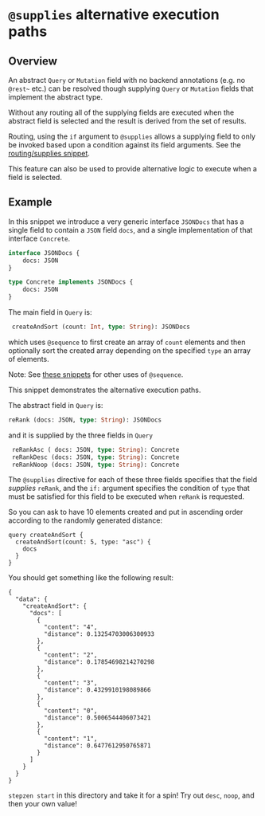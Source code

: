 # `@supplies` alternative execution paths

## Overview

An abstract `Query` or `Mutation` field with no backend annotations (e.g. no `@rest~` etc.) can be resolved though supplying `Query` or `Mutation` fields that implement the abstract type.

Without any routing all of the supplying fields are executed when the abstract field is selected and the result is derived from the set of results.

Routing, using the `if` argument to `@supplies` allows a supplying field to only be invoked based upon a condition against its field arguments. See the [routing/supplies snippet](https://github.com/stepzen-dev/snippets/tree/main/routing/supplies).

This feature can also be used to provide alternative logic to execute when a field is selected.

## Example 

In this snippet we introduce a very generic interface `JSONDocs` that has a single field to contain a `JSON` field `docs`, and a single implementation of that interface `Concrete`.

```graphql
interface JSONDocs {
    docs: JSON
}

type Concrete implements JSONDocs {
    docs: JSON
}
```

The main field in `Query` is:
```graphql
 createAndSort (count: Int, type: String): JSONDocs
```
which uses `@sequence` to first create an array of `count` elements and then optionally sort the created array depending on the specified `type` an array of elements.

Note: See [these snippets](https://github.com/stepzen-dev/snippets/tree/main/sequence) for other uses of `@sequence`.

This snippet demonstrates the alternative execution paths. 

The abstract field in `Query` is:
```graphql
reRank (docs: JSON, type: String): JSONDocs
```

and it is supplied by the three fields in `Query`
```graphql
 reRankAsc ( docs: JSON, type: String): Concrete
 reRankDesc (docs: JSON, type: String): Concrete
 reRankNoop (docs: JSON, type: String): Concrete
```

The `@supplies` directive for each of these three fields specifies that the field *supplies* `reRank`, and the `if:` argument specifies the condition of `type` that must be satisfied for this field to be executed when `reRank` is requested.

So you can ask to have 10 elements created and put in ascending order according to the randomly generated distance:
```
query createAndSort {
  createAndSort(count: 5, type: "asc") {
    docs
  }
}
```

You should get something like the following result:

```
{
  "data": {
    "createAndSort": {
      "docs": [
        {
          "content": "4",
          "distance": 0.13254703006300933
        },
        {
          "content": "2",
          "distance": 0.17854698214270298
        },
        {
          "content": "3",
          "distance": 0.4329910198089866
        },
        {
          "content": "0",
          "distance": 0.5006544406073421
        },
        {
          "content": "1",
          "distance": 0.6477612950765871
        }
      ]
    }
  }
}
```

`stepzen start` in this directory and take it for a spin!  Try out `desc`, `noop`, and then your own value!

